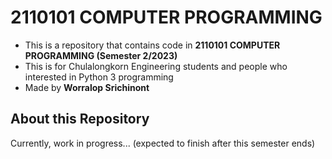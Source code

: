 # 2110101 COMPUTER PROGRAMMING
- This is a repository that contains code in **2110101 COMPUTER PROGRAMMING (Semester 2/2023)**
- This is for Chulalongkorn Engineering students and people who interested in Python 3 programming
- Made by **Worralop Srichinont**

## About this Repository
Currently, work in progress... (expected to finish after this semester ends)
